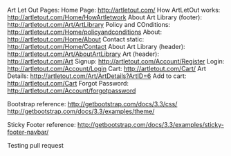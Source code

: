 Art Let Out Pages:
Home Page: http://artletout.com/
How ArtLetOut works: http://artletout.com/Home/HowArtletwork
About Art Library (footer): http://artletout.com/Art/ArtLibrary
Policy and COnditions: http://artletout.com/Home/policyandconditions
About: http://artletout.com/Home/About
Contact static: http://artletout.com/Home/Contact
About Art Library (header): http://artletout.com/Art/AboutArtLibrary
Art (header): http://artletout.com/Art
Signup: http://artletout.com/Account/Register
Login: http://artletout.com/Account/Login
Cart: http://artletout.com/Cart/
Art Details: http://artletout.com/Art/ArtDetails?ArtID=6
Add to cart: http://artletout.com/Cart
Forgot Password: http://artletout.com/Account/forgotpassword

Bootstrap reference:
http://getbootstrap.com/docs/3.3/css/
http://getbootstrap.com/docs/3.3/examples/theme/

Sticky Footer reference:
http://getbootstrap.com/docs/3.3/examples/sticky-footer-navbar/

Testing pull request
